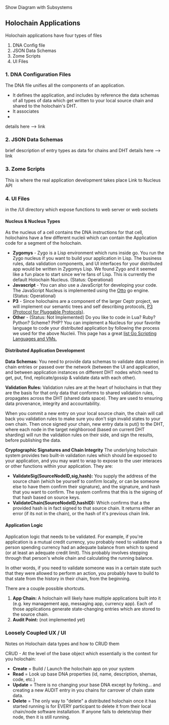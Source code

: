 
Show Diagram with Subsystems

## Holochain Applications 
Holochain applications have four types of files
 1. DNA Config file
 2. JSON Data Schemas
 3. Zome Scripts 
 4. UI Files

### 1. DNA Configuration Files
The DNA file unifies all the components of an application. 
 - It defines the application, and includes by reference the data schemas of all types of data which get written to your local source chain and shared to the holochain's DHT. 
 - It associates 
 - 

details here --> link

### 2. JSON Data Schemas
brief description of entry types as data for chains and DHT
details here --> link

### 3. Zome Scripts 
This is where the real application development takes place
Link to Nucleus API

### 4. UI Files
in the /UI directory which expose functions to web server or web sockets


#### Nucleus & Nucleus Types
As the nucleus of a cell contains the DNA instructions for that cell, holochains have a few different nucleii which can contain the Application code for a segment of the holochain. 
 - **Zygomys** - Zygo is a Lisp environment which runs inside go. You run the Zygo nucleus if you want to build your application in Lisp. The business rules, data validation components, and UI interfaces for your distributed app would be written in Zygomys Lisp. We found Zygo and it seemed like a fun place to start since we're fans of Lisp. This is currently the default Holochain Nucleus. (Status: Operational)
 - **Javascript** - You can also use a JavaScript for developing your code.  The JavaScript Nucleus is implemented using the [Otto](https://github.com/robertkrimen/otto) go engine. (Status: Operational)
 - **P3** - Since holochains are a component of the larger Ceptr project, we will implement our semantic trees and self describing protocols, [P3 (Protocol for Pluggable Protocols)](http://ceptr.org/projects/pcubed).
 -  **Other** - (Status: Not Implemented) Do you like to code in Lua? Ruby? Python? Scheme? PHP? You can implement a Nucleus for your favorite language to code your distributed application by following the process we used for the above Nucleii. This page has a great [list Go Scripting Languages and VMs.](https://github.com/golang/go/wiki/Projects#virtual-machines-and-languages)

#### Distributed Application Development
**Data Schemas:** You need to provide data schemas to validate data stored in chain entries or passed over the network (between the UI and application, and between application instances on different DHT nodes which need to get, put, find, replicate/gossip & validate data with each other).

**Validation Rules:** Validation rules are at the heart of holochains in that they are the basis for that only data that conforms to shared validation rules, propagates across the DHT (shared data space). They are used to ensuring data provenance, integrity and accountability. 

When you commit a new entry on your local source chain, the chain will call back you validation rules to make sure you don't sign invalid states to your own chain. Then once signed your chain, new entry data is put() to the DHT, where each node in the target neighborood (based on current DHT sharding) will run the validation rules on their side, and sign the results, before publishing the data.

**Cryptographic Signatures and Chain Integrity** The underlying holochain system provides two built-in validation rules which should be exposed to your application, and you may want to wrap to expose to the user interaces or other functions within your application. They are:

 - **ValidateSig(SourceNodeID,sig,hash):** You supply the address of the source chain (which be yourself to confirm locally, or can be someone else to have them confirm their signature), and the signature, and hash that you want to confirm. The system confirms that this is the signing of that hash based on source keys.
 - **ValidateChain(SourceNodeID,hashID):** Which confirms that a the provided hash is in fact signed to that source chain. It returns either an error (if its not in the chain), or the hash of it's previous chain link.

#### Application Logic
Application logic that needs to be validated. For example, if you're application is a mutual credit currency, you probably need to validate that a person spending currency had an adequate balance from which to spend (or at least an adequate credit limit). This probably involves stepping through that person's whole chain and calculating the running balance.

In other words, if you need to validate someone was in a certain state such that they were allowed to perform an action, you probably have to build to that state from the history in their chain, from the beginning.

There are a couple possible shortcuts. 

1. **App Chain:** A holochain will likely have multiple applications built into it (e.g. key management app, messaging app, currency app). Each of those applications generate state-changing entries which are stored to the source chain.
2. **Audit Point:** (not implemented yet)


### Loosely Coupled UX / UI


Notes on Holochain data types and how to CRUD them

CRUD - At the level of the base object which essentially is the context for you holochain:
 - **Create** = Build / Launch the holochain app on your system
 - **Read** = Look up base DNA properties (id, name, description, shemas, code, etc.)
 - **Update** = There is no changing your base DNA except by forking... and creating a new AUDIT entry in you chains for carrover of chain state data.
 - **Delete** = The only way to "delete" a distributed holochain once it has started running is for EVERY participant to delete it from their local chain/node software installation. If anyone fails to delete/stop their node, then it is still running.

